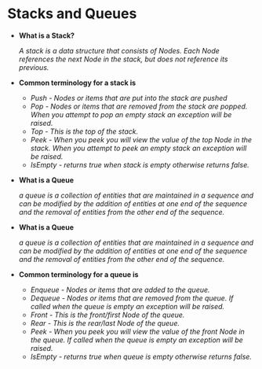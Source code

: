 # Stacks and Queues


- **What is a Stack?**

     *A stack is a data structure that consists of Nodes. Each Node references the next Node in the stack, but does not reference its previous.*

- **Common terminology for a stack is**

    + *Push - Nodes or items that are put into the stack are pushed*
    + *Pop - Nodes or items that are removed from the stack are popped. When you attempt to pop an empty stack an exception will be raised.*
    + *Top - This is the top of the stack.*
    + *Peek - When you peek you will view the value of the top Node in the stack. When you attempt to peek an empty stack an exception will be raised.*
    + *IsEmpty - returns true when stack is empty otherwise returns false.*


- **What is a Queue**

   *a queue is a collection of entities that are maintained in a sequence and can be modified by the addition of entities at one end of the sequence and the removal of entities from the other end of the sequence.*


- **What is a Queue**

    *a queue is a collection of entities that are maintained in a sequence and can be modified by the addition of entities at one end of the sequence and the removal of entities from the other end of the sequence.*



- **Common terminology for a queue is**

  - *Enqueue - Nodes or items that are added to the queue.*
  - *Dequeue - Nodes or items that are removed from the queue. If called when the queue is empty an exception will be raised.*
  - *Front - This is the front/first Node of the queue.*
  - *Rear - This is the rear/last Node of the queue.*
  - *Peek - When you peek you will view the value of the front Node in the queue. If called when the queue is empty an exception will be raised.*
  - *IsEmpty - returns true when queue is empty otherwise returns false.* 
